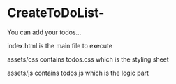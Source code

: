 # CreateToDoList-
You can add your todos...


index.html is the main file to execute


assets/css contains todos.css which is the styling sheet


assets/js contains todos.js which is the logic part
